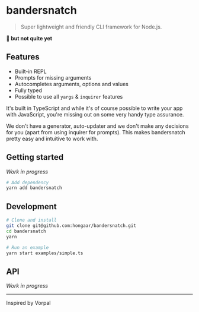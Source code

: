# bandersnatch

> Super lightweight and friendly CLI framework for Node.js.

**🚧 but not quite yet**

## Features

- Built-in REPL
- Prompts for missing arguments
- Autocompletes arguments, options and values
- Fully typed
- Possible to use all `yargs` & `inquirer` features

It's built in TypeScript and while it's of course possible to write your app
with JavaScript, you're missing out on some very handy type assurance.

We don't have a generator, auto-updater and we don't make any decisions for you
(apart from using inquirer for prompts). This makes bandersnatch pretty easy and
intuitive to work with.

## Getting started

_Work in progress_

```bash
# Add dependency
yarn add bandersnatch
```

## Development

```bash
# Clone and install
git clone git@github.com:hongaar/bandersnatch.git
cd bandersnatch
yarn

# Run an example
yarn start examples/simple.ts
```

## API

_Work in progress_

---

Inspired by Vorpal
